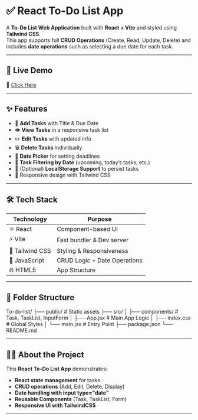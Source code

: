 # ✅ React To-Do List App  

A **To-Do List Web Application** built with **React + Vite** and styled using **Tailwind CSS**.  
This app supports full **CRUD Operations** (Create, Read, Update, Delete) and includes **date operations** such as selecting a due date for each task.  

---

## 🚀 Live Demo  
🔗 [Click Here](https://himanshi8790-sharma.github.io/To-do-list/)  

---

## ✨ Features  
- 📝 **Add Tasks** with Title & Due Date  
- 👁️ **View Tasks** in a responsive task list  
- ✏️ **Edit Tasks** with updated info  
- 🗑️ **Delete Tasks** individually  
- 📅 **Date Picker** for setting deadlines  
- 📂 **Task Filtering by Date** (upcoming, today’s tasks, etc.)  
- 💾 (Optional) **LocalStorage Support** to persist tasks  
- 📱 Responsive design with Tailwind CSS  

---

## 🛠️ Tech Stack  

| Technology      | Purpose                                |
|-----------------|----------------------------------------|
| ⚛️ React        | Component-based UI                     |
| ⚡ Vite         | Fast bundler & Dev server              |
| 🎨 Tailwind CSS | Styling & Responsiveness               |
| 🧩 JavaScript   | CRUD Logic + Date Operations           |
| 🌐 HTML5        | App Structure                          |

---

## 📂 Folder Structure  
To-do-list/
├── public/ # Static assets
├── src/
│ ├── components/ # Task, TaskList, InputForm
│ ├── App.jsx # Main App Logic
│ ├── index.css # Global Styles
│ └── main.jsx # Entry Point
├── package.json
└── README.md

---

## 👩‍💻 About the Project  
This **React To-Do List App** demonstrates:  
- **React state management** for tasks  
- **CRUD operations** (Add, Edit, Delete, Display)  
- **Date handling with input type="date"**  
- **Reusable Components** (Task, TaskList, Form)  
- **Responsive UI with TailwindCSS**  

---


